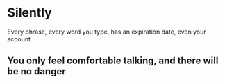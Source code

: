 # Silently
Every phrase, every word you type, has an expiration date, even your account

## You only feel comfortable talking, and there will be no danger
